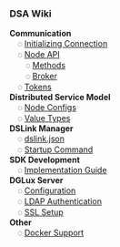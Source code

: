 ### DSA Wiki

**Communication**<br/>
&emsp;◌ [Initializing Connection](Protocol-Communication)<br/>
&emsp;◌ [Node API](Node-API)<br/>
&emsp;&emsp;◌ [Methods](Methods)<br/>
&emsp;&emsp;◌ [Broker](Broker)<br/>
&emsp;◌ [Tokens](Tokens)<br/>
**Distributed Service Model**<br/>
&emsp;◌ [Node Configs](Configs)<br/>
&emsp;◌ [Value Types](Value-Types)<br/>
**DSLink Manager**<br/>
&emsp;◌ [dslink.json](dslink.json)<br/>
&emsp;◌ [Startup Command](Startup-Command)<br/>
**SDK Development**<br/>
&emsp;◌ [Implementation Guide](SDK-Implementation-Guide)<br/>
**DGLux Server**<br/>
&emsp;◌ [Configuration](DGLux-Server-Options)<br/>
&emsp;◌ [LDAP Authentication](DGLux-Server---LDAP-Authentication)<br/>
&emsp;◌ [SSL Setup](DGLux-Server---SSL)<br/>
**Other**<br/>
&emsp;◌ [Docker Support](Docker-Support)
